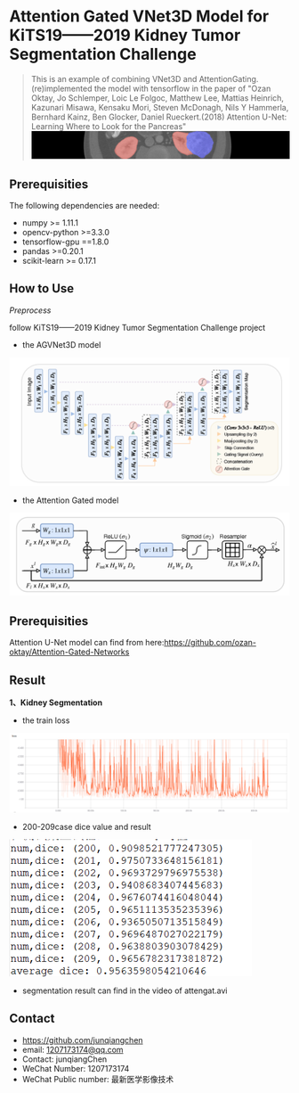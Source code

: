 # Attention Gated VNet3D Model for KiTS19——2019 Kidney Tumor Segmentation Challenge
> This is an example of combining VNet3D and AttentionGating.(re)implemented the model with tensorflow in the paper of "Ozan Oktay, Jo Schlemper, Loic Le Folgoc, Matthew Lee, Mattias Heinrich, Kazunari Misawa, Kensaku Mori, Steven McDonagh, Nils Y Hammerla, Bernhard Kainz, Ben Glocker, Daniel Rueckert.(2018) Attention U-Net: Learning Where to Look for the Pancreas"
![](KiTS19_header.png)

## Prerequisities
The following dependencies are needed:
- numpy >= 1.11.1
- opencv-python >=3.3.0
- tensorflow-gpu ==1.8.0
- pandas >=0.20.1
- scikit-learn >= 0.17.1

## How to Use

*Preprocess*

follow KiTS19——2019 Kidney Tumor Segmentation Challenge project

* the AGVNet3D model

![](AGUnet.PNG)

* the Attention Gated model

![](AGModel.PNG)

## Prerequisities
Attention U-Net model can find from here:https://github.com/ozan-oktay/Attention-Gated-Networks

## Result
**1、Kidney Segmentation**
* the train loss

![](kidneyloss.png)

* 200-209case dice value and result

![](dicevalue.PNG)

* segmentation result can find in the video of attengat.avi

## Contact
* https://github.com/junqiangchen
* email: 1207173174@qq.com
* Contact: junqiangChen
* WeChat Number: 1207173174
* WeChat Public number: 最新医学影像技术
